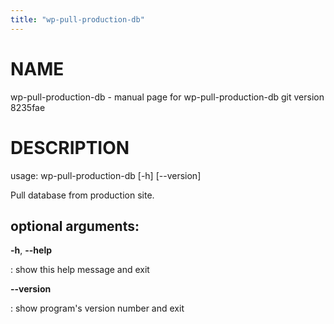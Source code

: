 ```yaml
---
title: "wp-pull-production-db"
---
```



NAME
====

wp-pull-production-db - manual page for wp-pull-production-db git
version 8235fae

DESCRIPTION
===========

usage: wp-pull-production-db \[-h\] \[\--version\]

Pull database from production site.

optional arguments:
-------------------

**-h**, **\--help**

:   show this help message and exit

**\--version**

:   show program\'s version number and exit
